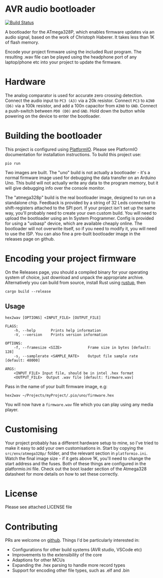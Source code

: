 
# AVR audio bootloader
[![Build Status](https://travis-ci.com/orukusaki/avr-audio-bootloader.svg?branch=main)](https://travis-ci.com/orukusaki/avr-audio-bootloader)

A bootloader for the ATmega328P, which enables firmware updates via an audio signal, based on the work of Christoph Haberer. It takes less than 1K of flash memory.

Encode your project firmware using the included Rust program.  The resulting .wav file can be played using the headphone port of any laptop/phone etc into your project to update the firmware.

# Hardware

The analog comparator is used for accurate zero crossing detection.
Connect the audio input to `PC3 (A3)` via a 20k resistor. Connect `PC3` to `AIN0 (D6)` via a 100k resistor, and add a 100n capacitor from `AIN0` to `GND`.
Connect a push-switch between `PD0 (D0)` and `GND`.  Hold down the button while powering on the device to enter the bootloader.

# Building the bootloader

This project is configured using [PlatformIO](https://platformio.org/). Please see PlatformIO documentation for installation instructions. To build this project use:

    pio run

Two images are built. The "uno" build is not actually a bootloader - it's a normal firmware image used for debugging the data transfer on an Arduino Uno.  This build will not actually write any data to the program memory, but it will give debugging info over the console monitor.

The "atmega328p" build is the real bootloader image, designed to run on a standalone chip. Feedback is provided by a string of 32 Leds connected to shift-registers attached to the SPI port.  If your project isn't set up the same way, you'll probably need to create your own custom build.
You will need to upload the bootloader using an In System Programmer.  Config is provided for using a "usbasp" device, which are available cheaply online.  The bootloader will not overwrite itself, so if you need to modify it, you will need to use the ISP.
You can also fine a pre-built bootloader image in the releases page on github.

# Encoding your project firmware

On the Releases page, you should a compiled binary for your operating system of choice, just download and unpack the appropriate archive.
Alternatively you can build from source, install Rust using [rustup](https://rustup.rs/), then

    cargo build --release

## Usage
    hex2wav [OPTIONS] <INPUT_FILE> [OUTPUT_FILE]

    FLAGS:
        -h, --help       Prints help information
        -V, --version    Prints version information

    OPTIONS:
        -f, --framesize <SIZE>            Frame size in bytes [default: 128]
        -s, --samplerate <SAMPLE_RATE>    Output file sample rate [default: 48000]

    ARGS:
        <INPUT_FILE> Input file, should be in intel .hex format
        <OUTPUT_FILE>  Output .wav file [default: firmware.wav]

Pass in the name of your built firmware image, e.g:

    hex2wav ~/Projects/myProject/.pio/uno/firmware.hex

You will now have a `firmware.wav` file which you can play using any media player.

# Customising

Your project probably has a different hardware setup to mine, so I've tried to make it easy to add your own customisations in.  Start by copying the `src/env/atmega328p/` folder, and the relevant section in `platformio.ini`.  Watch the final image size - if it gets above 1K, you'll need to change the start address and the fuses.  Both of these things are configured in the platformio.ini file. Check out the boot loader section of the Atmega328 datasheet for more details on how to set these correctly.  

# License
Please see attached LICENSE file

# Contributing
PRs are welcome on [github](https://github.com/orukusaki/avr-audio-bootloader).  Things I'd be particularly interested in:
* Configurations for other build systems (AVR studio, VSCode etc)
* Improvements to the extensibility of the core
* Adaptions for other MCUs
* Expanding the .hex parsing to handle more record types
* Support for encoding other file types, such as .elf and .bin
